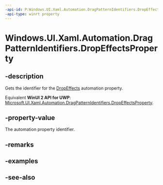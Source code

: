 ```yaml
---
-api-id: P:Windows.UI.Xaml.Automation.DragPatternIdentifiers.DropEffectsProperty
-api-type: winrt property
---
```


<!-- Property syntax
public Windows.UI.Xaml.Automation.AutomationProperty DropEffectsProperty { get; }
-->

# Windows.UI.Xaml.Automation.DragPatternIdentifiers.DropEffectsProperty

## -description
Gets the identifier for the [DropEffects](../windows.ui.xaml.automation.provider/idragprovider_dropeffects.md) automation property.

Equivalent **WinUI 2 API for UWP**: [Microsoft.UI.Xaml.Automation.DragPatternIdentifiers.DropEffectsProperty](/windows/winui/api/microsoft.ui.xaml.automation.dragpatternidentifiers.dropeffectsproperty).

## -property-value
The automation property identifier.

## -remarks

## -examples

## -see-also
